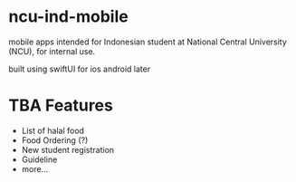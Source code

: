 # ncu-ind-mobile
mobile apps intended for Indonesian student at National Central University (NCU), for internal use.

built using swiftUI for ios
android later

# TBA Features

  - List of halal food 
  - Food Ordering (?)
  - New student registration
  - Guideline
  - more...


 
